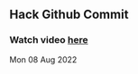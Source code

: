 
 ## Hack Github Commit 
 ### Watch video <a href="https://www.youtube.com">here</a> 
 Mon 08 Aug 2022 
